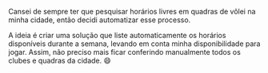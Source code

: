 Cansei de sempre ter que pesquisar horários livres em quadras de vôlei na minha cidade, então decidi automatizar esse processo.

A ideia é criar uma solução que liste automaticamente os horários disponíveis durante a semana, levando em conta minha disponibilidade para jogar. Assim, não preciso mais ficar conferindo manualmente todos os clubes e quadras da cidade. 😄
